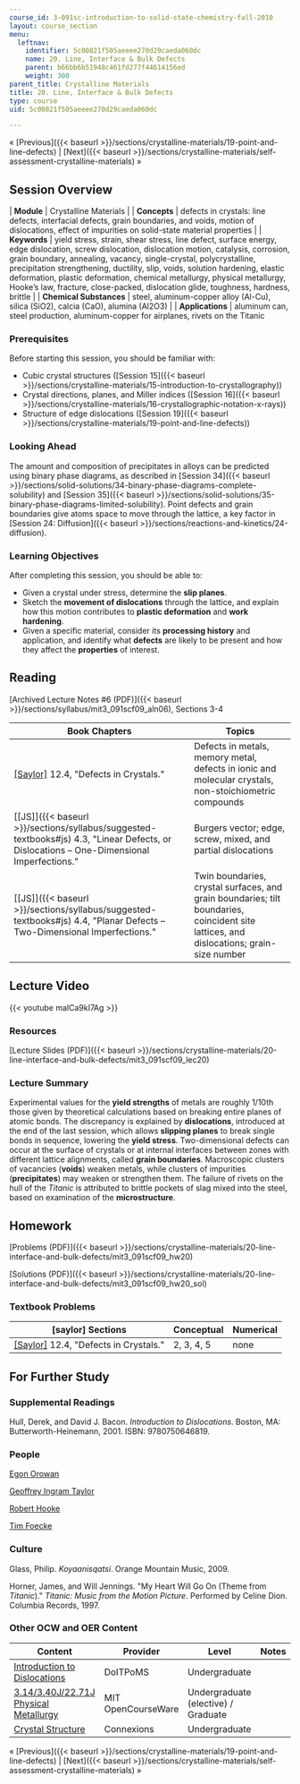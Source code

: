 ```yaml
---
course_id: 3-091sc-introduction-to-solid-state-chemistry-fall-2010
layout: course_section
menu:
  leftnav:
    identifier: 5c00821f505aeeee270d29caeda060dc
    name: 20. Line, Interface & Bulk Defects
    parent: b66bb6b51948c461fd277f44614156ed
    weight: 300
parent_title: Crystalline Materials
title: 20. Line, Interface & Bulk Defects
type: course
uid: 5c00821f505aeeee270d29caeda060dc

---
```


« [Previous]({{< baseurl >}}/sections/crystalline-materials/19-point-and-line-defects) | [Next]({{< baseurl >}}/sections/crystalline-materials/self-assessment-crystalline-materials) »

Session Overview
----------------

| **Module** | Crystalline Materials |
| **Concepts** | defects in crystals: line defects, interfacial defects, grain boundaries, and voids, motion of dislocations, effect of impurities on solid-state material properties |
| **Keywords** | yield stress, strain, shear stress, line defect, surface energy, edge dislocation, screw dislocation, dislocation motion, catalysis, corrosion, grain boundary, annealing, vacancy, single-crystal, polycrystalline, precipitation strengthening, ductility, slip, voids, solution hardening, elastic deformation, plastic deformation, chemical metallurgy, physical metallurgy, Hooke’s law, fracture, close-packed, dislocation glide, toughness, hardness, brittle |
| **Chemical Substances** | steel, aluminum-copper alloy (Al-Cu), silica (SiO2), calcia (CaO), alumina (Al2O3) |
| **Applications** | aluminum can, steel production, aluminum-copper for airplanes, rivets on the Titanic 

### Prerequisites

Before starting this session, you should be familiar with:

*   Cubic crystal structures ([Session 15]({{< baseurl >}}/sections/crystalline-materials/15-introduction-to-crystallography))
*   Crystal directions, planes, and Miller indices ([Session 16]({{< baseurl >}}/sections/crystalline-materials/16-crystallographic-notation-x-rays))
*   Structure of edge dislocations ([Session 19]({{< baseurl >}}/sections/crystalline-materials/19-point-and-line-defects))

### Looking Ahead

The amount and composition of precipitates in alloys can be predicted using binary phase diagrams, as described in [Session 34]({{< baseurl >}}/sections/solid-solutions/34-binary-phase-diagrams-complete-solubility) and [Session 35]({{< baseurl >}}/sections/solid-solutions/35-binary-phase-diagrams-limited-solubility). Point defects and grain boundaries give atoms space to move through the lattice, a key factor in [Session 24: Diffusion]({{< baseurl >}}/sections/reactions-and-kinetics/24-diffusion).

### Learning Objectives

After completing this session, you should be able to:

*   Given a crystal under stress, determine the **slip planes**.
*   Sketch the **movement of dislocations** through the lattice, and explain how this motion contributes to **plastic deformation** and **work hardening**.
*   Given a specific material, consider its **processing history** and application, and identify what **defects** are likely to be present and how they affect the **properties** of interest.

Reading
-------

[Archived Lecture Notes #6 (PDF)]({{< baseurl >}}/sections/syllabus/mit3_091scf09_aln06), Sections 3-4

| Book Chapters | Topics |
| --- | --- |
| [\[Saylor\]](https://saylordotorg.github.io/text_general-chemistry-principles-patterns-and-applications-v1.0/s16-04-defects-in-crystals.html) 12.4, "Defects in Crystals." | Defects in metals, memory metal, defects in ionic and molecular crystals, non-stoichiometric compounds |
| [\[JS\]]({{< baseurl >}}/sections/syllabus/suggested-textbooks#js) 4.3, "Linear Defects, or Dislocations – One-Dimensional Imperfections." | Burgers vector; edge, screw, mixed, and partial dislocations |
| [\[JS\]]({{< baseurl >}}/sections/syllabus/suggested-textbooks#js) 4.4, "Planar Defects – Two-Dimensional Imperfections." | Twin boundaries, crystal surfaces, and grain boundaries; tilt boundaries, coincident site lattices, and dislocations; grain-size number 

Lecture Video
-------------

{{< youtube malCa9kI7Ag >}}

### Resources

[Lecture Slides (PDF)]({{< baseurl >}}/sections/crystalline-materials/20-line-interface-and-bulk-defects/mit3_091scf09_lec20)

### Lecture Summary

Experimental values for the **yield strengths** of metals are roughly 1/10th those given by theoretical calculations based on breaking entire planes of atomic bonds. The discrepancy is explained by **dislocations**, introduced at the end of the last session, which allows **slipping planes** to break single bonds in sequence, lowering the **yield stress**. Two-dimensional defects can occur at the surface of crystals or at internal interfaces between zones with different lattice alignments, called **grain boundaries**. Macroscopic clusters of vacancies (**voids**) weaken metals, while clusters of impurities (**precipitates**) may weaken or strengthen them. The failure of rivets on the hull of the _Titanic_ is attributed to brittle pockets of slag mixed into the steel, based on examination of the **microstructure**.

Homework
--------

[Problems (PDF)]({{< baseurl >}}/sections/crystalline-materials/20-line-interface-and-bulk-defects/mit3_091scf09_hw20)

[Solutions (PDF)]({{< baseurl >}}/sections/crystalline-materials/20-line-interface-and-bulk-defects/mit3_091scf09_hw20_sol)

### Textbook Problems

| \[saylor\] Sections | Conceptual | Numerical |
| --- | --- | --- |
| [\[Saylor\]](https://saylordotorg.github.io/text_general-chemistry-principles-patterns-and-applications-v1.0/s16-04-defects-in-crystals.html) 12.4, "Defects in Crystals." | 2, 3, 4, 5 | none 

For Further Study
-----------------

### Supplemental Readings

Hull, Derek, and David J. Bacon. _Introduction to Dislocations_. Boston, MA: Butterworth-Heinemann, 2001. ISBN: 9780750646819.

### People

[Egon Orowan](http://en.wikipedia.org/wiki/Egon_Orowan)

[Geoffrey Ingram Taylor](http://en.wikipedia.org/wiki/Geoffrey_Ingram_Taylor)

[Robert Hooke](http://en.wikipedia.org/wiki/Robert_Hooke)

[Tim Foecke](http://en.wikipedia.org/wiki/Tim_Foecke)

### Culture

Glass, Philip. _Koyaanisqatsi_. Orange Mountain Music, 2009.

Horner, James, and Will Jennings. "My Heart Will Go On (Theme from _Titanic_)." _Titanic: Music from the Motion Picture_. Performed by Celine Dion. Columbia Records, 1997.

### Other OCW and OER Content

| Content | Provider | Level | Notes |
| --- | --- | --- | --- |
| [Introduction to Dislocations](http://www.doitpoms.ac.uk/tlplib/dislocations/index.php) | DoITPoMS | Undergraduate | &nbsp; |
| [3.14/3.40J/22.71J Physical Metallurgy](/courses/3-40j-physical-metallurgy-fall-2009) | MIT OpenCourseWare | Undergraduate (elective) / Graduate | &nbsp; |
| [Crystal Structure](http://cnx.org/content/m16927/latest/) | Connexions | Undergraduate |   

« [Previous]({{< baseurl >}}/sections/crystalline-materials/19-point-and-line-defects) | [Next]({{< baseurl >}}/sections/crystalline-materials/self-assessment-crystalline-materials) »